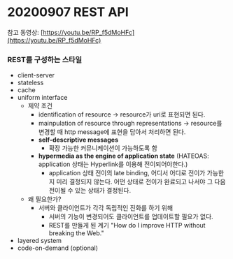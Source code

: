 # 20200907 REST API

참고 동영상: [https://youtu.be/RP_f5dMoHFc](https://youtu.be/RP_f5dMoHFc)

### REST를 구성하는 스타일
- client-server
- stateless
- cache
- uniform interface
    - 제약 조건
        - identification of resource → resource가 uri로 표현되면 된다.
        - mainpulation of resource through representations → resource를 변경할 때 http message에 표현을 담아서 처리하면 된다.
        - **self-descriptive messages**
            - 확장 가능한 커뮤니케이션이 가능하도록 함
        - **hypermedia as the engine of application state** (HATEOAS: application 상태는 Hyperlink를 이용해 전이되어야한다.)
            - application 상태 전이의 late binding, 어디서 어디로 전이가 가능한지 미리 결정되지 않는다. 어떤 상태로 전이가 완료되고 나서야 그 다음 전이될 수 있는 상태가 결정된다.
    - 왜 필요한가?
        - 서버와 클라이언트가 각각 독립적인 진화를 하기 위해
            - 서버의 기능이 변경되어도 클라이언트를 업데이트할 필요가 없다.
            - REST를 만들게 된 계기 "How do I improve HTTP without breaking the Web."
- layered system
- code-on-demand (optional)
